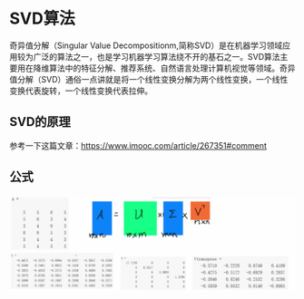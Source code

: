

# SVD算法
奇异值分解（Singular Value Decompositionm,简称SVD）是在机器学习领域应用较为广泛的算法之一，也是学习机器学习算法绕不开的基石之一。SVD算法主要用在降维算法中的特征分解、推荐系统、自然语言处理计算机视觉等领域。奇异值分解（SVD）通俗一点讲就是将一个线性变换分解为两个线性变换，一个线性变换代表旋转，一个线性变换代表拉伸。


## SVD的原理

参考一下这篇文章：https://www.imooc.com/article/267351#comment


## 公式
<img src="https://github.com/xiaoxingchen505/Machine_Learning/blob/main/images/svd1.png">


